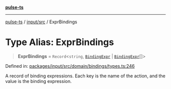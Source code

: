 [**pulse-ts**](../../../README.md)

***

[pulse-ts](../../../README.md) / [input/src](../README.md) / ExprBindings

# Type Alias: ExprBindings

> **ExprBindings** = `Record`\<`string`, [`BindingExpr`](BindingExpr.md) \| [`BindingExpr`](BindingExpr.md)[]\>

Defined in: [packages/input/src/domain/bindings/types.ts:246](https://github.com/jlehett/pulse-ts/blob/a2a18767041a6b69ca4c5f6131d2de266097750e/packages/input/src/domain/bindings/types.ts#L246)

A record of binding expressions. Each key is the name of the action, and the value is the binding expression.
